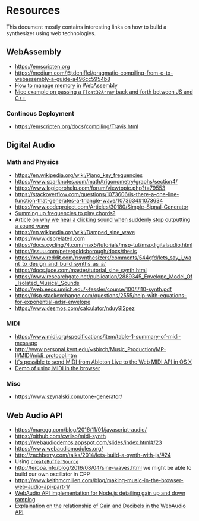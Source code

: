 # Resources

This document mostly contains interesting links on how to build a
synthesizer using web technologies.

## WebAssembly

- https://emscripten.org
- https://medium.com/@tdeniffel/pragmatic-compiling-from-c-to-webassembly-a-guide-a496cc5954b8
- [How to manage memory in
  WebAssembly](https://marcoselvatici.github.io/WASM_tutorial/)
- [Nice example on passing a `Float32Array` back and forth between JS and
  C++](https://gist.github.com/automata/5832104)

### Continous Deployment

- https://emscripten.org/docs/compiling/Travis.html

## Digital Audio

### Math and Physics

- https://en.wikipedia.org/wiki/Piano_key_frequencies
- https://www.sparknotes.com/math/trigonometry/graphs/section4/
- https://www.logicprohelp.com/forum/viewtopic.php?t=79553
- https://stackoverflow.com/questions/1073606/is-there-a-one-line-function-that-generates-a-triangle-wave/1073634#1073634
- https://www.codeproject.com/Articles/30180/Simple-Signal-Generator
- [Summing up frequencies to play chords?](http://shallowsky.com/blog/programming/python-play-chords.html)
- [Article on why we hear a clicking sound when suddenly stop outputting a sound wave](https://alemangui.github.io/blog//2015/12/26/ramp-to-value.html)
- https://en.wikipedia.org/wiki/Damped_sine_wave
- https://www.dsprelated.com
- https://docs.cycling74.com/max5/tutorials/msp-tut/mspdigitalaudio.html
- https://issuu.com/petergoldsborough/docs/thesis
- https://www.reddit.com/r/synthesizers/comments/544gfd/lets_say_i_want_to_design_and_build_synths_as_a/
- https://docs.juce.com/master/tutorial_sine_synth.html
- https://www.researchgate.net/publication/2889345_Envelope_Model_Of_Isolated_Musical_Sounds
- https://web.eecs.umich.edu/~fessler/course/100/l/l10-synth.pdf
- https://dsp.stackexchange.com/questions/2555/help-with-equations-for-exponential-adsr-envelope
- https://www.desmos.com/calculator/nduy9l2pez

### MIDI

- https://www.midi.org/specifications/item/table-1-summary-of-midi-message
- http://www.personal.kent.edu/~sbirch/Music_Production/MP-II/MIDI/midi_protocol.htm
- [It's possible to send MIDI from Ableton Live to the Web MIDI API in OS X](https://stackoverflow.com/questions/43544357/how-to-connect-web-midi-api-to-native-application-like-ableton-live)
- [Demo of using MIDI in the browser](https://codepen.io/peteranglea/pen/KZrGxo?editors=1111)

### Misc

- https://www.szynalski.com/tone-generator/

## Web Audio API

- https://marcgg.com/blog/2016/11/01/javascript-audio/
- https://github.com/cwilso/midi-synth
- https://webaudiodemos.appspot.com/slides/index.html#/23
- https://www.webaudiomodules.org/
- http://zachberry.com/talks/2014/lets-build-a-synth-with-js/#24
- Using
[`createBufferSource`](https://developer.mozilla.org/en-US/docs/Web/API/BaseAudioContext/createBufferSource)
- http://teropa.info/blog/2016/08/04/sine-waves.html
we might be able to build our own oscillator in CPP
- https://www.keithmcmillen.com/blog/making-music-in-the-browser-web-audio-api-part-1/
- [WebAudio API implementation for Node.js detailing gain up and down ramping](https://github.com/audiojs/web-audio-api/blob/f80aaa6bfaaa41d418f3316d767ac0f88f6bc4e0/lib/AudioParam.js#L172)
- [Explaination on the relationship of Gain and Decibels in the WebAudio API](http://teropa.info/blog/2016/08/30/amplitude-and-loudness.html)
